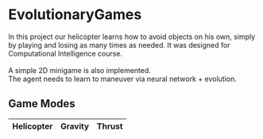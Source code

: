 
# EvolutionaryGames

In this project our helicopter learns how to avoid objects on his own, simply by playing and losing as many times as needed.
It was designed for Computational Intelligence course. <br> <br>
A simple 2D minigame is also implemented. <br>
The agent needs to learn to maneuver via neural network + evolution.


## Game Modes
Helicopter             |  Gravity          |  Thrust
:-------------------------:|:-------------------------:|:-------------------------:

